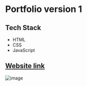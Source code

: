 # Portfolio version 1

## Tech Stack

- HTML
- CSS
- JavaScript

## [Website link](https://polonium31.github.io/portfolio-version-1/)

![image](images/website-overview/dark-mode.png)
